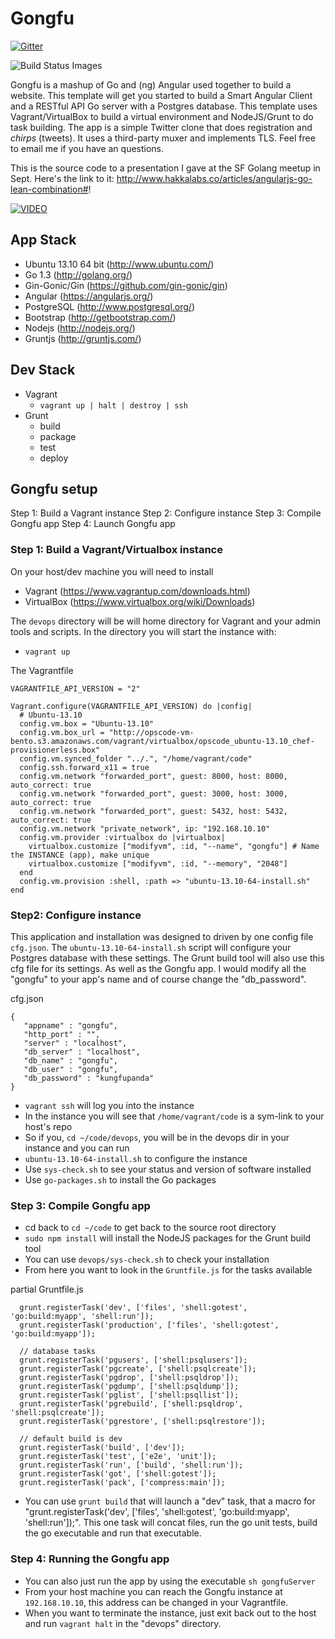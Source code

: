 # Gongfu

[![Gitter](https://badges.gitter.im/Join%20Chat.svg)](https://gitter.im/kyledinh/gongfu?utm_source=badge&utm_medium=badge&utm_campaign=pr-badge&utm_content=badge)

<img src="https://travis-ci.org/kyledinh/gongfu.svg" data-bindattr-14="14" title="Build Status Images">

Gongfu is a mashup of Go and (ng) Angular used together to build a website. This template will get you started to build a Smart Angular Client and a RESTful API Go server with a Postgres database. This template uses Vagrant/VirtualBox to build a virtual environment and NodeJS/Grunt to do task building. The app is a simple Twitter clone that does registration and *chirps* (tweets). It uses a third-party muxer and implements TLS. Feel free to email me if you have an questions.

This is the source code to a presentation I gave at the SF Golang meetup in Sept. Here's the link to it: http://www.hakkalabs.co/articles/angularjs-go-lean-combination#!

[![VIDEO](http://img.youtube.com/vi/0arV-k8OPMg/0.jpg)](http://www.youtube.com/watch?v=0arV-k8OPMg)

## App Stack
* Ubuntu 13.10 64 bit (http://www.ubuntu.com/)
* Go 1.3 (http://golang.org/)
* Gin-Gonic/Gin (https://github.com/gin-gonic/gin) 
* Angular (https://angularjs.org/)
* PostgreSQL (http://www.postgresql.org/)
* Bootstrap (http://getbootstrap.com/)
* Nodejs (http://nodejs.org/)
* Gruntjs (http://gruntjs.com/)

## Dev Stack
* Vagrant
	* `vagrant up | halt | destroy | ssh`
* Grunt  
	* build
	* package
	* test
	* deploy

## Gongfu setup
Step 1: Build a Vagrant instance
Step 2: Configure instance
Step 3: Compile Gongfu app
Step 4: Launch Gongfu app

### Step 1: Build a Vagrant/Virtualbox instance

On your host/dev machine you will need to install

* Vagrant (https://www.vagrantup.com/downloads.html)
* VirtualBox (https://www.virtualbox.org/wiki/Downloads)

The `devops` directory will be will home directory for Vagrant and your admin tools and scripts. In the directory you will start the instance with:

* `vagrant up`

The Vagrantfile
```
VAGRANTFILE_API_VERSION = "2"

Vagrant.configure(VAGRANTFILE_API_VERSION) do |config|
  # Ubuntu-13.10
  config.vm.box = "Ubuntu-13.10"
  config.vm.box_url = "http://opscode-vm-bento.s3.amazonaws.com/vagrant/virtualbox/opscode_ubuntu-13.10_chef-provisionerless.box"
  config.vm.synced_folder "../.", "/home/vagrant/code"
  config.ssh.forward_x11 = true
  config.vm.network "forwarded_port", guest: 8000, host: 8000, auto_correct: true
  config.vm.network "forwarded_port", guest: 3000, host: 3000, auto_correct: true
  config.vm.network "forwarded_port", guest: 5432, host: 5432, auto_correct: true
  config.vm.network "private_network", ip: "192.168.10.10"
  config.vm.provider :virtualbox do |virtualbox|
    virtualbox.customize ["modifyvm", :id, "--name", "gongfu"] # Name the INSTANCE (app), make unique
    virtualbox.customize ["modifyvm", :id, "--memory", "2048"]
  end
  config.vm.provision :shell, :path => "ubuntu-13.10-64-install.sh"
end

```


### Step2: Configure instance

This application and installation was designed to driven by one config file `cfg.json`. The `ubuntu-13.10-64-install.sh` script will configure your Postgres database with these settings. The Grunt build tool will also use this cfg file for its settings. As well as the Gongfu app. I would modify all the "gongfu" to your app's name and of course change the "db_password".

cfg.json
```
{
   "appname" : "gongfu",
   "http_port" : "",
   "server" : "localhost",
   "db_server" : "localhost",
   "db_name" : "gongfu",
   "db_user" : "gongfu",
   "db_password" : "kungfupanda"
}
```

* `vagrant ssh`  will log you into the instance
* In the instance you will see that `/home/vagrant/code` is a sym-link to your host's repo
* So if you, `cd ~/code/devops`, you will be in the devops dir in your instance and you can run
* `ubuntu-13.10-64-install.sh` to configure the instance
* Use `sys-check.sh` to see your status and version of software installed
* Use `go-packages.sh` to install the Go packages


### Step 3: Compile Gongfu app

* cd back to `cd ~/code` to get back to the source root directory
* `sudo npm install` will install the NodeJS packages for the Grunt build tool
* You can use `devops/sys-check.sh` to check your installation
* From here you want to look in the `Gruntfile.js` for the tasks available

partial Gruntfile.js
```
  grunt.registerTask('dev', ['files', 'shell:gotest', 'go:build:myapp', 'shell:run']);
  grunt.registerTask('production', ['files', 'shell:gotest', 'go:build:myapp']);

  // database tasks
  grunt.registerTask('pgusers', ['shell:psqlusers']);
  grunt.registerTask('pgcreate', ['shell:psqlcreate']);
  grunt.registerTask('pgdrop', ['shell:psqldrop']);
  grunt.registerTask('pgdump', ['shell:psqldump']);
  grunt.registerTask('pglist', ['shell:psqllist']);
  grunt.registerTask('pgrebuild', ['shell:psqldrop', 'shell:psqlcreate']);
  grunt.registerTask('pgrestore', ['shell:psqlrestore']);

  // default build is dev
  grunt.registerTask('build', ['dev']);
  grunt.registerTask('test', ['e2e', 'unit']);
  grunt.registerTask('run', ['build', 'shell:run']);
  grunt.registerTask('got', ['shell:gotest']);
  grunt.registerTask('pack', ['compress:main']);
```
* You can use `grunt build` that will launch a "dev" task, that a macro for "grunt.registerTask('dev', ['files', 'shell:gotest', 'go:build:myapp', 'shell:run']);". This one task will concat files, run the go unit tests, build the go executable and run that executable.


### Step 4: Running the Gongfu app

* You can also just run the app by using the executable `sh gongfuServer`
* From your host machine you can reach the Gongfu instance at `192.168.10.10`, this address can be changed in your Vagrantfile.
* When you want to terminate the instance, just exit back out to the host and run `vagrant halt` in the "devops" directory.



